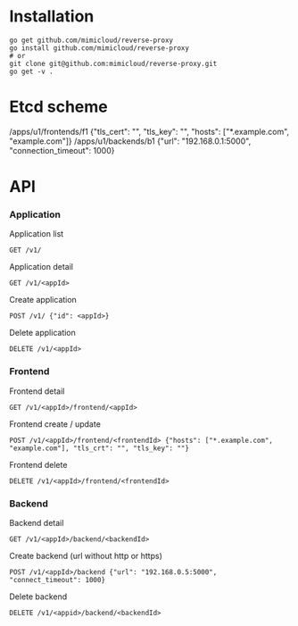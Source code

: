 # Installation

```
go get github.com/mimicloud/reverse-proxy
go install github.com/mimicloud/reverse-proxy
# or
git clone git@github.com:mimicloud/reverse-proxy.git
go get -v .
```

# Etcd scheme

/apps/u1/frontends/f1 {"tls_cert": "", "tls_key": "", "hosts": ["*.example.com", "example.com"]}
/apps/u1/backends/b1 {"url": "192.168.0.1:5000", "connection_timeout": 1000}

# API


### Application

Application list
```
GET /v1/
```

Application detail
```
GET /v1/<appId>
```

Create application
```
POST /v1/ {"id": <appId>}
```

Delete application
```
DELETE /v1/<appId>
```

### Frontend

Frontend detail
```
GET /v1/<appId>/frontend/<appId>
```

Frontend create / update
```
POST /v1/<appId>/frontend/<frontendId> {"hosts": ["*.example.com", "example.com"], "tls_crt": "", "tls_key": ""}
```

Frontend delete
```
DELETE /v1/<appId>/frontend/<frontendId>
```

### Backend

Backend detail
```
GET /v1/<appId>/backend/<backendId>
```

Create backend (url without http or https)
```
POST /v1/<appId>/backend {"url": "192.168.0.5:5000", "connect_timeout": 1000}
```

Delete backend
```
DELETE /v1/<appid>/backend/<backendId>
```
